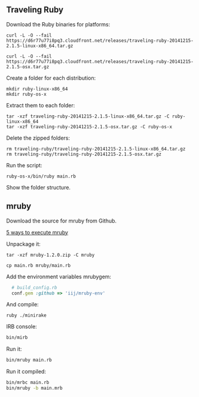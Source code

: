 ## Traveling Ruby

Download the Ruby binaries for platforms:

```shell
curl -L -O --fail https://d6r77u77i8pq3.cloudfront.net/releases/traveling-ruby-20141215-2.1.5-linux-x86_64.tar.gz

curl -L -O --fail https://d6r77u77i8pq3.cloudfront.net/releases/traveling-ruby-20141215-2.1.5-osx.tar.gz
```
Create a folder for each distribution:

```shell
mkdir ruby-linux-x86_64
mkdir ruby-os-x
```

Extract them to each folder:

```shell
tar -xzf traveling-ruby-20141215-2.1.5-linux-x86_64.tar.gz -C ruby-linux-x86_64
tar -xzf traveling-ruby-20141215-2.1.5-osx.tar.gz -C ruby-os-x
```

Delete the zipped folders:

```shell
rm traveling-ruby/traveling-ruby-20141215-2.1.5-linux-x86_64.tar.gz
rm traveling-ruby/traveling-ruby-20141215-2.1.5-osx.tar.gz
```

Run the script:

```shell
ruby-os-x/bin/ruby main.rb
```

Show the folder structure.

## mruby

Download the source for mruby from Github.

[5 ways to execute mruby](https://blog.mruby.sh/201207020720.html)

Unpackage it:

```shell
tar -xzf mruby-1.2.0.zip -C mruby
```

```shell
cp main.rb mruby/main.rb
```

Add the environment variables mrubygem:

```ruby
  # build_config.rb
  conf.gem :github => 'iij/mruby-env'
```

And compile:

```shell
ruby ./minirake
```

IRB console:

```bash
bin/mirb
```

Run it:

```bash
bin/mruby main.rb
```

Run it compiled:

```bash
bin/mrbc main.rb
bin/mruby -b main.mrb
```
